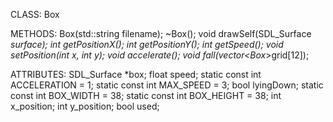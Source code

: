 CLASS: Box

METHODS:
	Box(std::string filename);
	~Box();
	void drawSelf(SDL_Surface *surface);
	int getPositionX();
	int getPositionY();
	int getSpeed();
	void setPosition(int x, int y);
	void accelerate();
	void fall(vector<Box*>grid[12]);

ATTRIBUTES:
	SDL_Surface *box;
    float speed;
    static const int ACCELERATION = 1;
    static const int MAX_SPEED = 3;
	bool lyingDown;
	static const int BOX_WIDTH = 38;
	static const int BOX_HEIGHT = 38;
	int x_position;
	int y_position;
	bool used;

	